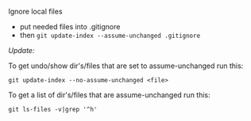 Ignore local files

- put needed files into .gitignore
- then `git update-index --assume-unchanged .gitignore`

_Update:_

To get undo/show dir's/files that are set to assume-unchanged run this:

`git update-index --no-assume-unchanged <file>`

To get a list of dir's/files that are assume-unchanged run this:

`git ls-files -v|grep '^h'`
